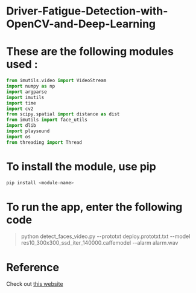 # Driver-Fatigue-Detection-with-OpenCV-and-Deep-Learning

# These are the following modules used :

```python
from imutils.video import VideoStream
import numpy as np
import argparse
import imutils
import time
import cv2
from scipy.spatial import distance as dist
from imutils import face_utils
import dlib
import playsound
import os
from threading import Thread
```

# To install the module, use pip
```python
pip install <module-name>
```


# To run the app, enter the following code
> python detect_faces_video.py --prototxt deploy.prototxt.txt --model res10_300x300_ssd_iter_140000.caffemodel --alarm alarm.wav

# Reference
Check out [this website](https://www.pyimagesearch.com/2017/05/08/drowsiness-detection-opencv/)
